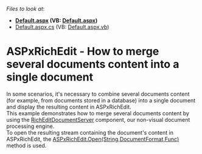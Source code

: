 <!-- default file list -->
*Files to look at*:

* **[Default.aspx](./CS/Default.aspx) (VB: [Default.aspx](./VB/Default.aspx))**
* [Default.aspx.cs](./CS/Default.aspx.cs) (VB: [Default.aspx.vb](./VB/Default.aspx.vb))
<!-- default file list end -->
# ASPxRichEdit - How to merge several documents content into a single document


<p>In some scenarios, it's necessary to combine several documents content (for example, from documents stored in a database) into a single document and display the resulting content in ASPxRichEdit. <br>This example demonstrates how to merge several documents content by using the <a href="https://documentation.devexpress.com/#CoreLibraries/clsDevExpressXtraRichEditRichEditDocumentServertopic">RichEditDocumentServer</a> component, our non-visual document processing engine. <br>To open the resulting stream containing the document's content in ASPxRichEdit, the <a href="https://documentation.devexpress.com/#AspNet/DevExpressWebASPxRichEditASPxRichEdit_Opentopic%28_7re7g%29">ASPxRichEdit.Open(String,DocumentFormat,Func<Stream>)</a> method is used.</p>

<br/>


